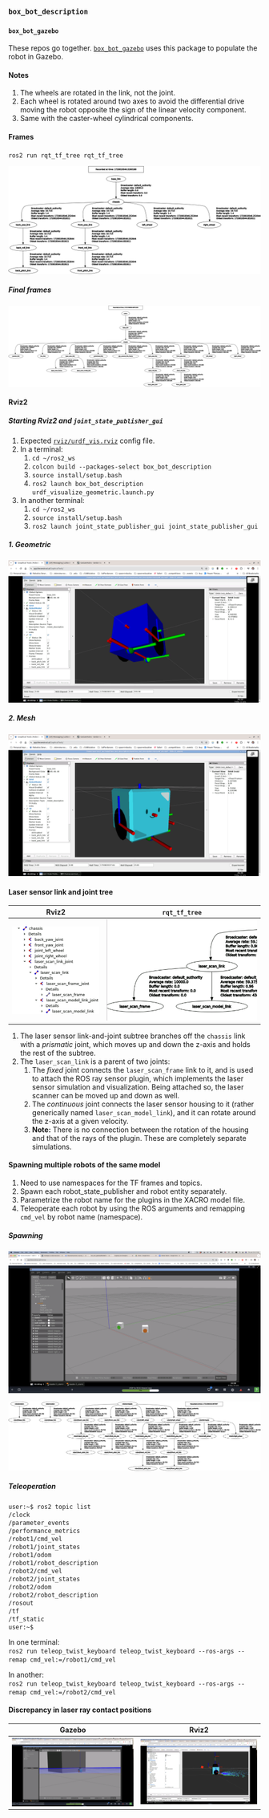 ### `box_bot_description`

#### `box_bot_gazebo`

These repos go together. [`box_bot_gazebo`](https://github.com/ivogeorg/box_bot_gazebo) uses this package to populate the robot in Gazebo.

#### Notes
1. The wheels are rotated in the link, not the joint.
2. Each wheel is rotated around two axes to avoid the differential drive moving the robot opposite the sign of the linear velocity component.
3. Same with the caster-wheel cylindrical components.

#### Frames

`ros2 run rqt_tf_tree rqt_tf_tree`  

![Box bot frame diagram](assets/box_bot_frames_wheels_and_casters.png)  

##### Final frames

![Box bot final frame diagram](assets/box_bot_frames_final.png)  

#### Rviz2

##### Starting Rviz2 and `joint_state_publisher_gui`

1. Expected [`rviz/urdf_vis.rviz`](rviz/urdf_vis.rviz) config file.
2. In a terminal:
   1. `cd ~/ros2_ws`
   2. `colcon build --packages-select box_bot_description`
   3. `source install/setup.bash`
   4. `ros2 launch box_bot_description urdf_visualize_geometric.launch.py`
3. In another terminal:
   1. `cd ~/ros2_ws`
   2. `source install/setup.bash`
   3. `ros2 launch joint_state_publisher_gui joint_state_publisher_gui`

##### 1. Geometric
![Geometric bot](assets/box_bot_geometric.png)  

##### 2. Mesh
![Mesh bot](assets/box_bot_mesh.png)  

#### Laser sensor link and joint tree

| Rviz2 | `rqt_tf_tree` |
| --- | --- |
| ![Laser sensor subtree (Rviz2)](assets/laser_sensor_subtree_rviz2.png) | ![Laser sensor subtree (rqt_tf_tree)](assets/laser_sensor_subtree_rqt_tf_tree.png) |

1. The laser sensor link-and-joint subtree branches off the `chassis` link with a _prismatic_ joint, which moves up and down the z-axis and holds the rest of the subtree.
2. The `laser_scan_link` is a parent of two joints:
   1. The _fixed_ joint connects the `laser_scan_frame` link to it, and is used to attach the ROS ray sensor plugin, which implements the laser sensor simulation and visualization. Being attached so, the laser scanner can be moved up and down as well.  
   2. The _continuous_ joint connects the laser sensor housing to it (rather generically named `laser_scan_model_link`), and it can rotate around the z-axis at a given velocity.
   3. **Note:** There is no connection between the rotation of the housing and that of the rays of the plugin. These are completely separate simulations.

#### Spawning multiple robots of the same model

1. Need to use namespaces for the TF frames and topics.
2. Spawn each robot_state_publisher and robot entity separately.
3. Parametrize the robot name for the plugins in the XACRO model file.
4. Teleoperate each robot by using the ROS arguments and remapping `cmd_vel` by robot name (namespace).

##### Spawning

![Two robots in Gazebo](assets/two_robots_gazebo.png)  

![Frames for two robots of the same model](assets/frames_for_two_robots.png)  

##### Teleoperation

```
user:~$ ros2 topic list
/clock
/parameter_events
/performance_metrics
/robot1/cmd_vel
/robot1/joint_states
/robot1/odom
/robot1/robot_description
/robot2/cmd_vel
/robot2/joint_states
/robot2/odom
/robot2/robot_description
/rosout
/tf
/tf_static
user:~$
```  

In one terminal:  
`ros2 run teleop_twist_keyboard teleop_twist_keyboard --ros-args --remap cmd_vel:=/robot1/cmd_vel`  

In another:  
`ros2 run teleop_twist_keyboard teleop_twist_keyboard --ros-args --remap cmd_vel:=/robot2/cmd_vel`  

#### Discrepancy in laser ray contact positions

| Gazebo | Rviz2 |
| --- | --- |
| ![Laser rays in Gazebo](assets/laser_position_gazebo.png) | ![Laser rays in Rviz2](assets/laser_position_rviz2.png) |
